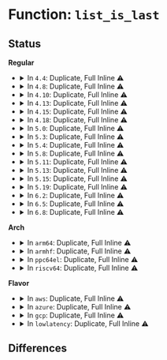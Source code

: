 # Function: <code>list_is_last</code>

## Status
<b>Regular</b>
<ul>
<li>
<details>
<summary>In <code>4.4</code>: Duplicate, Full Inline ⚠️</summary>

**Collision:** Static Duplication

**Inline:** Full

**Transformation:** False

**Instances:**

```
In kernel/livepatch/core.c (0)
Location: include/linux/list.h:177
Inline: True
```
```
In kernel/taskstats.c (0)
Location: include/linux/list.h:177
Inline: True
```
```
In mm/vmalloc.c (0)
Location: include/linux/list.h:177
Inline: True
```
```
In fs/mbcache.c (0)
Location: include/linux/list.h:177
Inline: True
```
```
In fs/proc/array.c (0)
Location: include/linux/list.h:177
Inline: True
```
```
In security/smack/smackfs.c (0)
Location: include/linux/list.h:177
Inline: True
```
```
In lib/dynamic_debug.c (0)
Location: include/linux/list.h:177
Inline: True
```
```
In drivers/gpio/gpiolib.c (0)
Location: include/linux/list.h:177
Inline: True
```
```
In drivers/pci/pcie/aspm.c (0)
Location: include/linux/list.h:177
Inline: True
```
```
In drivers/pci/msi.c (0)
Location: include/linux/list.h:177
Inline: True
```
```
In drivers/spi/spi.c (0)
Location: include/linux/list.h:177
Inline: True
```
```
In drivers/input/serio/serio.c (0)
Location: include/linux/list.h:177
Inline: True
```
</details>
</li>
<li>
<details>
<summary>In <code>4.8</code>: Duplicate, Full Inline ⚠️</summary>

**Collision:** Static Duplication

**Inline:** Full

**Transformation:** False

**Instances:**

```
In kernel/power/snapshot.c (0)
Location: include/linux/list.h:177
Inline: True
```
```
In kernel/livepatch/core.c (0)
Location: include/linux/list.h:177
Inline: True
```
```
In kernel/taskstats.c (0)
Location: include/linux/list.h:177
Inline: True
```
```
In mm/vmalloc.c (0)
Location: include/linux/list.h:177
Inline: True
```
```
In fs/proc/array.c (0)
Location: include/linux/list.h:177
Inline: True
```
```
In security/smack/smackfs.c (0)
Location: include/linux/list.h:177
Inline: True
```
```
In lib/dynamic_debug.c (0)
Location: include/linux/list.h:177
Inline: True
```
```
In drivers/gpio/gpiolib.c (0)
Location: include/linux/list.h:177
Inline: True
```
```
In drivers/pci/pcie/aspm.c (0)
Location: include/linux/list.h:177
Inline: True
```
```
In drivers/pci/msi.c (0)
Location: include/linux/list.h:177
Inline: True
```
```
In drivers/base/power/domain.c (0)
Location: include/linux/list.h:177
Inline: True
```
```
In drivers/spi/spi.c (0)
Location: include/linux/list.h:177
Inline: True
```
```
In drivers/input/serio/serio.c (0)
Location: include/linux/list.h:177
Inline: True
```
```
In net/ncsi/ncsi-manage.c (0)
Location: include/linux/list.h:177
Inline: True
```
</details>
</li>
<li>
<details>
<summary>In <code>4.10</code>: Duplicate, Full Inline ⚠️</summary>

**Collision:** Static Duplication

**Inline:** Full

**Transformation:** False

**Instances:**

```
In kernel/power/snapshot.c (0)
Location: include/linux/list.h:190
Inline: True
```
```
In kernel/livepatch/core.c (0)
Location: include/linux/list.h:190
Inline: True
```
```
In kernel/taskstats.c (0)
Location: include/linux/list.h:190
Inline: True
```
```
In mm/vmalloc.c (0)
Location: include/linux/list.h:190
Inline: True
```
```
In fs/proc/array.c (0)
Location: include/linux/list.h:190
Inline: True
```
```
In security/smack/smackfs.c (0)
Location: include/linux/list.h:190
Inline: True
```
```
In lib/dynamic_debug.c (0)
Location: include/linux/list.h:190
Inline: True
```
```
In drivers/gpio/gpiolib.c (0)
Location: include/linux/list.h:190
Inline: True
```
```
In drivers/pci/pcie/aspm.c (0)
Location: include/linux/list.h:190
Inline: True
```
```
In drivers/pci/msi.c (0)
Location: include/linux/list.h:190
Inline: True
```
```
In drivers/base/power/domain.c (0)
Location: include/linux/list.h:190
Inline: True
```
```
In drivers/spi/spi.c (0)
Location: include/linux/list.h:190
Inline: True
```
```
In drivers/input/serio/serio.c (0)
Location: include/linux/list.h:190
Inline: True
```
```
In net/ncsi/ncsi-manage.c (0)
Location: include/linux/list.h:190
Inline: True
```
</details>
</li>
<li>
<details>
<summary>In <code>4.13</code>: Duplicate, Full Inline ⚠️</summary>

**Collision:** Static Duplication

**Inline:** Full

**Transformation:** False

**Instances:**

```
In kernel/power/snapshot.c (0)
Location: include/linux/list.h:190
Inline: True
```
```
In kernel/livepatch/core.c (0)
Location: include/linux/list.h:190
Inline: True
```
```
In kernel/taskstats.c (0)
Location: include/linux/list.h:190
Inline: True
```
```
In mm/vmalloc.c (0)
Location: include/linux/list.h:190
Inline: True
```
```
In fs/proc/array.c (0)
Location: include/linux/list.h:190
Inline: True
```
```
In security/smack/smackfs.c (0)
Location: include/linux/list.h:190
Inline: True
```
```
In lib/dynamic_debug.c (0)
Location: include/linux/list.h:190
Inline: True
```
```
In drivers/gpio/gpiolib.c (0)
Location: include/linux/list.h:190
Inline: True
```
```
In drivers/pci/pcie/aspm.c (0)
Location: include/linux/list.h:190
Inline: True
```
```
In drivers/pci/msi.c (0)
Location: include/linux/list.h:190
Inline: True
```
```
In drivers/base/power/domain.c (0)
Location: include/linux/list.h:190
Inline: True
```
```
In drivers/spi/spi.c (0)
Location: include/linux/list.h:190
Inline: True
```
```
In drivers/input/serio/serio.c (0)
Location: include/linux/list.h:190
Inline: True
```
```
In net/ncsi/ncsi-manage.c (0)
Location: include/linux/list.h:190
Inline: True
```
</details>
</li>
<li>
<details>
<summary>In <code>4.15</code>: Duplicate, Full Inline ⚠️</summary>

**Collision:** Static Duplication

**Inline:** Full

**Transformation:** False

**Instances:**

```
In kernel/power/snapshot.c (0)
Location: include/linux/list.h:191
Inline: True
```
```
In kernel/livepatch/core.c (0)
Location: include/linux/list.h:191
Inline: True
```
```
In kernel/taskstats.c (0)
Location: include/linux/list.h:191
Inline: True
```
```
In mm/vmalloc.c (0)
Location: include/linux/list.h:191
Inline: True
```
```
In fs/proc/array.c (0)
Location: include/linux/list.h:191
Inline: True
```
```
In security/smack/smackfs.c (0)
Location: include/linux/list.h:191
Inline: True
```
```
In lib/dynamic_debug.c (0)
Location: include/linux/list.h:191
Inline: True
```
```
In drivers/gpio/gpiolib.c (0)
Location: include/linux/list.h:191
Inline: True
```
```
In drivers/pci/pcie/aspm.c (0)
Location: include/linux/list.h:191
Inline: True
```
```
In drivers/pci/msi.c (0)
Location: include/linux/list.h:191
Inline: True
```
```
In drivers/base/power/domain.c (0)
Location: include/linux/list.h:191
Inline: True
```
```
In drivers/spi/spi.c (0)
Location: include/linux/list.h:191
Inline: True
```
```
In drivers/input/serio/serio.c (0)
Location: include/linux/list.h:191
Inline: True
```
```
In net/ncsi/ncsi-manage.c (0)
Location: include/linux/list.h:191
Inline: True
```
</details>
</li>
<li>
<details>
<summary>In <code>4.18</code>: Duplicate, Full Inline ⚠️</summary>

**Collision:** Static Duplication

**Inline:** Full

**Transformation:** False

**Instances:**

```
In kernel/power/snapshot.c (0)
Location: include/linux/list.h:191
Inline: True
```
```
In kernel/livepatch/core.c (0)
Location: include/linux/list.h:191
Inline: True
```
```
In kernel/taskstats.c (0)
Location: include/linux/list.h:191
Inline: True
```
```
In mm/vmalloc.c (0)
Location: include/linux/list.h:191
Inline: True
```
```
In fs/proc/array.c (0)
Location: include/linux/list.h:191
Inline: True
```
```
In security/smack/smackfs.c (0)
Location: include/linux/list.h:191
Inline: True
```
```
In lib/dynamic_debug.c (0)
Location: include/linux/list.h:191
Inline: True
```
```
In drivers/gpio/gpiolib.c (0)
Location: include/linux/list.h:191
Inline: True
```
```
In drivers/pci/pcie/aspm.c (0)
Location: include/linux/list.h:191
Inline: True
```
```
In drivers/pci/msi.c (0)
Location: include/linux/list.h:191
Inline: True
```
```
In drivers/base/power/domain.c (0)
Location: include/linux/list.h:191
Inline: True
```
```
In drivers/spi/spi.c (0)
Location: include/linux/list.h:191
Inline: True
```
```
In drivers/input/serio/serio.c (0)
Location: include/linux/list.h:191
Inline: True
```
```
In net/ncsi/ncsi-manage.c (0)
Location: include/linux/list.h:191
Inline: True
```
</details>
</li>
<li>
<details>
<summary>In <code>5.0</code>: Duplicate, Full Inline ⚠️</summary>

**Collision:** Static Duplication

**Inline:** Full

**Transformation:** False

**Instances:**

```
In kernel/power/snapshot.c (0)
Location: include/linux/list.h:214
Inline: True
```
```
In kernel/livepatch/core.c (0)
Location: include/linux/list.h:214
Inline: True
```
```
In kernel/taskstats.c (0)
Location: include/linux/list.h:214
Inline: True
```
```
In mm/vmalloc.c (0)
Location: include/linux/list.h:214
Inline: True
```
```
In fs/proc/array.c (0)
Location: include/linux/list.h:214
Inline: True
```
```
In security/smack/smackfs.c (0)
Location: include/linux/list.h:214
Inline: True
```
```
In lib/dynamic_debug.c (0)
Location: include/linux/list.h:214
Inline: True
```
```
In drivers/gpio/gpiolib.c (0)
Location: include/linux/list.h:214
Inline: True
```
```
In drivers/pci/msi.c (0)
Location: include/linux/list.h:214
Inline: True
```
```
In drivers/base/swnode.c (0)
Location: include/linux/list.h:214
Inline: True
```
```
In drivers/base/power/domain.c (0)
Location: include/linux/list.h:214
Inline: True
```
```
In drivers/spi/spi.c (0)
Location: include/linux/list.h:214
Inline: True
```
```
In drivers/input/serio/serio.c (0)
Location: include/linux/list.h:214
Inline: True
```
</details>
</li>
<li>
<details>
<summary>In <code>5.3</code>: Duplicate, Full Inline ⚠️</summary>

**Collision:** Static Duplication

**Inline:** Full

**Transformation:** False

**Instances:**

```
In kernel/power/snapshot.c (0)
Location: include/linux/list.h:256
Inline: True
```
```
In kernel/taskstats.c (0)
Location: include/linux/list.h:256
Inline: True
```
```
In mm/compaction.c (0)
Location: include/linux/list.h:256
Inline: True
```
```
In fs/proc/array.c (0)
Location: include/linux/list.h:256
Inline: True
```
```
In security/smack/smackfs.c (0)
Location: include/linux/list.h:256
Inline: True
```
```
In lib/dynamic_debug.c (0)
Location: include/linux/list.h:256
Inline: True
```
```
In drivers/gpio/gpiolib.c (0)
Location: include/linux/list.h:256
Inline: True
```
```
In drivers/pci/msi.c (0)
Location: include/linux/list.h:256
Inline: True
```
```
In drivers/base/swnode.c (0)
Location: include/linux/list.h:256
Inline: True
```
```
In drivers/base/power/domain.c (0)
Location: include/linux/list.h:256
Inline: True
```
```
In drivers/spi/spi.c (0)
Location: include/linux/list.h:256
Inline: True
```
```
In drivers/input/serio/serio.c (0)
Location: include/linux/list.h:256
Inline: True
```
```
In net/sched/cls_api.c (0)
Location: include/linux/list.h:256
Inline: True
```
</details>
</li>
<li>
<details>
<summary>In <code>5.4</code>: Duplicate, Full Inline ⚠️</summary>

**Collision:** Static Duplication

**Inline:** Full

**Transformation:** False

**Instances:**

```
In kernel/power/snapshot.c (0)
Location: include/linux/list.h:256
Inline: True
```
```
In kernel/taskstats.c (0)
Location: include/linux/list.h:256
Inline: True
```
```
In mm/compaction.c (0)
Location: include/linux/list.h:256
Inline: True
```
```
In mm/vmalloc.c (0)
Location: include/linux/list.h:256
Inline: True
```
```
In fs/proc/array.c (0)
Location: include/linux/list.h:256
Inline: True
```
```
In security/smack/smackfs.c (0)
Location: include/linux/list.h:256
Inline: True
```
```
In lib/dynamic_debug.c (0)
Location: include/linux/list.h:256
Inline: True
```
```
In drivers/gpio/gpiolib.c (0)
Location: include/linux/list.h:256
Inline: True
```
```
In drivers/pci/msi.c (0)
Location: include/linux/list.h:256
Inline: True
```
```
In drivers/base/swnode.c (0)
Location: include/linux/list.h:256
Inline: True
```
```
In drivers/base/power/domain.c (0)
Location: include/linux/list.h:256
Inline: True
```
```
In drivers/spi/spi.c (0)
Location: include/linux/list.h:256
Inline: True
```
```
In drivers/input/serio/serio.c (0)
Location: include/linux/list.h:256
Inline: True
```
```
In net/sched/cls_api.c (0)
Location: include/linux/list.h:256
Inline: True
```
</details>
</li>
<li>
<details>
<summary>In <code>5.8</code>: Duplicate, Full Inline ⚠️</summary>

**Collision:** Static Duplication

**Inline:** Full

**Transformation:** False

**Instances:**

```
In kernel/power/snapshot.c (ffffffff81115e40)
Location: include/linux/list.h:270
Inline: True
Inline callers:
  - kernel/power/snapshot.c:memory_bm_next_pfn
  - kernel/power/snapshot.c:memory_bm_next_pfn
```
```
In kernel/taskstats.c (ffffffff811a9ecb)
Location: include/linux/list.h:270
Inline: True
Inline callers:
  - kernel/taskstats.c:send_cpu_listeners
```
```
In mm/compaction.c (ffffffff81280683)
Location: include/linux/list.h:270
Inline: True
Inline callers:
  - mm/compaction.c:fast_find_migrateblock
  - mm/compaction.c:fast_isolate_freepages
```
```
In mm/vmalloc.c (ffffffff812a6efd)
Location: include/linux/list.h:270
Inline: True
Inline callers:
  - mm/vmalloc.c:s_show
```
```
In fs/proc/array.c (ffffffff813c1d1b)
Location: include/linux/list.h:270
Inline: True
Inline callers:
  - fs/proc/array.c:get_children_pid
```
```
In security/smack/smackfs.c (ffffffff814d7c20)
Location: include/linux/list.h:270
Inline: True
Inline callers:
  - security/smack/smackfs.c:smk_net6addr_insert
  - security/smack/smackfs.c:smk_net4addr_insert
```
```
In crypto/algapi.c (ffffffff8151ff15)
Location: include/linux/list.h:270
Inline: True
Inline callers:
  - crypto/algapi.c:crypto_remove_spawns
```
```
In lib/dynamic_debug.c (ffffffff815dc83e)
Location: include/linux/list.h:270
Inline: True
Inline callers:
  - lib/dynamic_debug.c:ddebug_proc_next
  - lib/dynamic_debug.c:ddebug_proc_start
```
```
In drivers/gpio/gpiolib.c (ffffffff8160c5bd)
Location: include/linux/list.h:270
Inline: True
Inline callers:
  - drivers/gpio/gpiolib.c:gpiolib_seq_next
```
```
In drivers/pci/msi.c (0)
Location: include/linux/list.h:270
Inline: True
```
```
In drivers/dma/dmaengine.c (ffffffff817069ac)
Location: include/linux/list.h:270
Inline: True
Inline callers:
  - drivers/dma/dmaengine.c:dmaengine_summary_show
```
```
In drivers/base/swnode.c (ffffffff817c26ac)
Location: include/linux/list.h:270
Inline: True
Inline callers:
  - drivers/base/swnode.c:software_node_get_next_child
```
```
In drivers/base/power/domain.c (ffffffff817d104a)
Location: include/linux/list.h:270
Inline: True
Inline callers:
  - drivers/base/power/domain.c:genpd_summary_one
```
```
In drivers/spi/spi.c (ffffffff81879dd7)
Location: include/linux/list.h:270
Inline: True
Inline callers:
  - drivers/spi/spi.c:__spi_validate
  - drivers/spi/spi.c:spi_transfer_one_message
```
```
In drivers/input/serio/serio.c (ffffffff81924e88)
Location: include/linux/list.h:270
Inline: True
Inline callers:
  - drivers/input/serio/serio.c:serio_reconnect_subtree
```
```
In net/sched/cls_api.c (ffffffff81a6b8e1)
Location: include/linux/list.h:270
Inline: True
Inline callers:
  - net/sched/cls_api.c:__tcf_get_next_chain
  - net/sched/cls_api.c:__tcf_get_next_chain
```
</details>
</li>
<li>
<details>
<summary>In <code>5.11</code>: Duplicate, Full Inline ⚠️</summary>

**Collision:** Static Duplication

**Inline:** Full

**Transformation:** False

**Instances:**

```
In kernel/power/snapshot.c (ffffffff811122c0)
Location: include/linux/list.h:270
Inline: True
Inline callers:
  - kernel/power/snapshot.c:memory_bm_next_pfn
  - kernel/power/snapshot.c:memory_bm_next_pfn
```
```
In kernel/taskstats.c (ffffffff811a74cb)
Location: include/linux/list.h:270
Inline: True
Inline callers:
  - kernel/taskstats.c:send_cpu_listeners
```
```
In mm/compaction.c (ffffffff8128c042)
Location: include/linux/list.h:270
Inline: True
Inline callers:
  - mm/compaction.c:fast_isolate_freepages
```
```
In mm/vmalloc.c (ffffffff812b474d)
Location: include/linux/list.h:270
Inline: True
Inline callers:
  - mm/vmalloc.c:s_show
```
```
In fs/proc/array.c (ffffffff813d3e3b)
Location: include/linux/list.h:270
Inline: True
Inline callers:
  - fs/proc/array.c:get_children_pid
```
```
In security/smack/smackfs.c (ffffffff814f5190)
Location: include/linux/list.h:270
Inline: True
Inline callers:
  - security/smack/smackfs.c:smk_net6addr_insert
  - security/smack/smackfs.c:smk_net4addr_insert
```
```
In crypto/algapi.c (ffffffff8153cd85)
Location: include/linux/list.h:270
Inline: True
Inline callers:
  - crypto/algapi.c:crypto_remove_spawns
```
```
In lib/dynamic_debug.c (ffffffff815fa47b)
Location: include/linux/list.h:270
Inline: True
Inline callers:
  - lib/dynamic_debug.c:ddebug_proc_next
  - lib/dynamic_debug.c:ddebug_proc_start
```
```
In drivers/gpio/gpiolib.c (ffffffff816333ad)
Location: include/linux/list.h:270
Inline: True
Inline callers:
  - drivers/gpio/gpiolib.c:gpiolib_seq_next
```
```
In drivers/pci/msi.c (0)
Location: include/linux/list.h:270
Inline: True
```
```
In drivers/dma/dmaengine.c (ffffffff81723cec)
Location: include/linux/list.h:270
Inline: True
Inline callers:
  - drivers/dma/dmaengine.c:dmaengine_summary_show
```
```
In drivers/base/swnode.c (ffffffff817d76dd)
Location: include/linux/list.h:270
Inline: True
Inline callers:
  - drivers/base/swnode.c:software_node_get_next_child
```
```
In drivers/base/power/domain.c (ffffffff817e555a)
Location: include/linux/list.h:270
Inline: True
Inline callers:
  - drivers/base/power/domain.c:genpd_summary_one
```
```
In drivers/spi/spi.c (ffffffff81888767)
Location: include/linux/list.h:270
Inline: True
Inline callers:
  - drivers/spi/spi.c:__spi_validate
  - drivers/spi/spi.c:spi_transfer_one_message
```
```
In drivers/input/serio/serio.c (ffffffff8192cc38)
Location: include/linux/list.h:270
Inline: True
Inline callers:
  - drivers/input/serio/serio.c:serio_reconnect_subtree
```
```
In net/sched/cls_api.c (ffffffff81a74051)
Location: include/linux/list.h:270
Inline: True
Inline callers:
  - net/sched/cls_api.c:__tcf_get_next_chain
  - net/sched/cls_api.c:__tcf_get_next_chain
```
```
In net/mptcp/protocol.c (ffffffff81bbeac9)
Location: include/linux/list.h:270
Inline: True
Inline callers:
  - net/mptcp/protocol.c:__mptcp_subflow_push_pending
  - net/mptcp/protocol.c:__mptcp_push_pending
```
</details>
</li>
<li>
<details>
<summary>In <code>5.13</code>: Duplicate, Full Inline ⚠️</summary>

**Collision:** Static Duplication

**Inline:** Full

**Transformation:** False

**Instances:**

```
In kernel/power/snapshot.c (ffffffff81112dae)
Location: include/linux/list.h:270
Inline: True
Inline callers:
  - kernel/power/snapshot.c:memory_bm_next_pfn
  - kernel/power/snapshot.c:memory_bm_next_pfn
```
```
In kernel/taskstats.c (ffffffff811a8d23)
Location: include/linux/list.h:270
Inline: True
Inline callers:
  - kernel/taskstats.c:taskstats_exit
```
```
In mm/compaction.c (ffffffff81290f00)
Location: include/linux/list.h:270
Inline: True
```
```
In mm/vmalloc.c (ffffffff812ba8ed)
Location: include/linux/list.h:270
Inline: True
Inline callers:
  - mm/vmalloc.c:s_show
```
```
In fs/proc/array.c (ffffffff813dac6b)
Location: include/linux/list.h:270
Inline: True
Inline callers:
  - fs/proc/array.c:get_children_pid
```
```
In security/smack/smackfs.c (ffffffff814fe69d)
Location: include/linux/list.h:270
Inline: True
Inline callers:
  - security/smack/smackfs.c:smk_write_net6addr
  - security/smack/smackfs.c:smk_write_net4addr
```
```
In crypto/algapi.c (ffffffff81545465)
Location: include/linux/list.h:270
Inline: True
Inline callers:
  - crypto/algapi.c:crypto_remove_spawns
```
```
In lib/dynamic_debug.c (ffffffff815dd05b)
Location: include/linux/list.h:270
Inline: True
Inline callers:
  - lib/dynamic_debug.c:ddebug_proc_next
  - lib/dynamic_debug.c:ddebug_proc_start
```
```
In drivers/gpio/gpiolib.c (ffffffff8161709d)
Location: include/linux/list.h:270
Inline: True
Inline callers:
  - drivers/gpio/gpiolib.c:gpiolib_seq_next
```
```
In drivers/pci/probe.c (ffffffff81be95b9)
Location: include/linux/list.h:270
Inline: True
Inline callers:
  - drivers/pci/probe.c:pci_register_host_bridge
```
```
In drivers/pci/msi.c (0)
Location: include/linux/list.h:270
Inline: True
```
```
In drivers/dma/dmaengine.c (ffffffff81704eb9)
Location: include/linux/list.h:270
Inline: True
Inline callers:
  - drivers/dma/dmaengine.c:dmaengine_summary_show
```
```
In drivers/base/swnode.c (ffffffff817bb23a)
Location: include/linux/list.h:270
Inline: True
Inline callers:
  - drivers/base/swnode.c:software_node_get_next_child
```
```
In drivers/base/power/domain.c (ffffffff817c9c56)
Location: include/linux/list.h:270
Inline: True
Inline callers:
  - drivers/base/power/domain.c:genpd_summary_one
```
```
In drivers/spi/spi.c (ffffffff8186b358)
Location: include/linux/list.h:270
Inline: True
Inline callers:
  - drivers/spi/spi.c:__spi_validate
  - drivers/spi/spi.c:spi_transfer_one_message
```
```
In drivers/input/serio/serio.c (ffffffff819100e8)
Location: include/linux/list.h:270
Inline: True
Inline callers:
  - drivers/input/serio/serio.c:serio_reconnect_subtree
```
```
In net/core/skmsg.c (ffffffff81a4dbd2)
Location: include/linux/list.h:270
Inline: True
Inline callers:
  - net/core/skmsg.c:sk_msg_recvmsg
```
```
In net/sched/cls_api.c (ffffffff81a5cba1)
Location: include/linux/list.h:270
Inline: True
Inline callers:
  - net/sched/cls_api.c:__tcf_get_next_chain
  - net/sched/cls_api.c:__tcf_get_next_chain
```
```
In net/mptcp/protocol.c (ffffffff81baebcf)
Location: include/linux/list.h:270
Inline: True
Inline callers:
  - net/mptcp/protocol.c:__mptcp_subflow_push_pending
  - net/mptcp/protocol.c:__mptcp_push_pending
```
</details>
</li>
<li>
<details>
<summary>In <code>5.15</code>: Duplicate, Full Inline ⚠️</summary>

**Collision:** Static Duplication

**Inline:** Full

**Transformation:** False

**Instances:**

```
In kernel/power/snapshot.c (ffffffff81132e3e)
Location: include/linux/list.h:270
Inline: True
Inline callers:
  - kernel/power/snapshot.c:memory_bm_next_pfn
  - kernel/power/snapshot.c:memory_bm_next_pfn
```
```
In kernel/taskstats.c (ffffffff811d286f)
Location: include/linux/list.h:270
Inline: True
Inline callers:
  - kernel/taskstats.c:taskstats_exit
```
```
In mm/compaction.c (ffffffff812d2863)
Location: include/linux/list.h:270
Inline: True
```
```
In mm/vmalloc.c (ffffffff812fceed)
Location: include/linux/list.h:270
Inline: True
Inline callers:
  - mm/vmalloc.c:s_show
```
```
In fs/proc/array.c (ffffffff8142c40b)
Location: include/linux/list.h:270
Inline: True
Inline callers:
  - fs/proc/array.c:get_children_pid
```
```
In security/smack/smackfs.c (ffffffff815594b7)
Location: include/linux/list.h:270
Inline: True
Inline callers:
  - security/smack/smackfs.c:smk_write_net6addr
  - security/smack/smackfs.c:smk_write_net4addr
```
```
In crypto/algapi.c (ffffffff815a5bee)
Location: include/linux/list.h:270
Inline: True
Inline callers:
  - crypto/algapi.c:crypto_remove_spawns
```
```
In lib/dynamic_debug.c (ffffffff816489bb)
Location: include/linux/list.h:270
Inline: True
Inline callers:
  - lib/dynamic_debug.c:ddebug_proc_next
  - lib/dynamic_debug.c:ddebug_proc_start
```
```
In drivers/gpio/gpiolib.c (ffffffff8168631d)
Location: include/linux/list.h:270
Inline: True
Inline callers:
  - drivers/gpio/gpiolib.c:gpiolib_seq_next
```
```
In drivers/pci/probe.c (ffffffff81ce3f5f)
Location: include/linux/list.h:270
Inline: True
Inline callers:
  - drivers/pci/probe.c:pci_register_host_bridge
```
```
In drivers/pci/msi.c (0)
Location: include/linux/list.h:270
Inline: True
```
```
In drivers/dma/dmaengine.c (ffffffff817805a9)
Location: include/linux/list.h:270
Inline: True
Inline callers:
  - drivers/dma/dmaengine.c:dmaengine_summary_show
```
```
In drivers/base/swnode.c (ffffffff818454aa)
Location: include/linux/list.h:270
Inline: True
Inline callers:
  - drivers/base/swnode.c:software_node_get_next_child
```
```
In drivers/base/power/domain.c (ffffffff81854176)
Location: include/linux/list.h:270
Inline: True
Inline callers:
  - drivers/base/power/domain.c:genpd_summary_one
```
```
In drivers/spi/spi.c (ffffffff818fa4f8)
Location: include/linux/list.h:270
Inline: True
Inline callers:
  - drivers/spi/spi.c:__spi_validate
  - drivers/spi/spi.c:spi_transfer_one_message
```
```
In drivers/input/serio/serio.c (ffffffff819b0fd8)
Location: include/linux/list.h:270
Inline: True
Inline callers:
  - drivers/input/serio/serio.c:serio_reconnect_subtree
```
```
In net/core/skmsg.c (ffffffff81b0647f)
Location: include/linux/list.h:270
Inline: True
Inline callers:
  - net/core/skmsg.c:sk_msg_recvmsg
```
```
In net/sched/cls_api.c (ffffffff81b15d51)
Location: include/linux/list.h:270
Inline: True
Inline callers:
  - net/sched/cls_api.c:__tcf_get_next_chain
  - net/sched/cls_api.c:__tcf_get_next_chain
```
```
In net/mptcp/protocol.c (ffffffff81c7c60a)
Location: include/linux/list.h:270
Inline: True
Inline callers:
  - net/mptcp/protocol.c:__mptcp_subflow_push_pending
  - net/mptcp/protocol.c:__mptcp_push_pending
  - net/mptcp/protocol.c:__mptcp_clean_una
```
</details>
</li>
<li>
<details>
<summary>In <code>5.19</code>: Duplicate, Full Inline ⚠️</summary>

**Collision:** Static Duplication

**Inline:** Full

**Transformation:** False

**Instances:**

```
In kernel/power/snapshot.c (ffffffff81154e21)
Location: include/linux/list.h:271
Inline: True
Inline callers:
  - kernel/power/snapshot.c:memory_bm_next_pfn
  - kernel/power/snapshot.c:memory_bm_next_pfn
```
```
In kernel/taskstats.c (ffffffff81207109)
Location: include/linux/list.h:271
Inline: True
Inline callers:
  - kernel/taskstats.c:taskstats_exit
```
```
In mm/compaction.c (ffffffff8132f8be)
Location: include/linux/list.h:271
Inline: True
```
```
In mm/vmalloc.c (ffffffff81360990)
Location: include/linux/list.h:271
Inline: True
Inline callers:
  - mm/vmalloc.c:s_show
```
```
In fs/proc/array.c (ffffffff814a56f3)
Location: include/linux/list.h:271
Inline: True
Inline callers:
  - fs/proc/array.c:get_children_pid
```
```
In security/smack/smackfs.c (ffffffff815f3a10)
Location: include/linux/list.h:271
Inline: True
Inline callers:
  - security/smack/smackfs.c:smk_write_net6addr
  - security/smack/smackfs.c:smk_write_net4addr
```
```
In crypto/algapi.c (ffffffff8164cf3c)
Location: include/linux/list.h:271
Inline: True
Inline callers:
  - crypto/algapi.c:crypto_remove_spawns
```
```
In lib/dynamic_debug.c (ffffffff8175ee35)
Location: include/linux/list.h:271
Inline: True
Inline callers:
  - lib/dynamic_debug.c:ddebug_proc_next
  - lib/dynamic_debug.c:ddebug_proc_start
```
```
In drivers/gpio/gpiolib.c (ffffffff817a2cfd)
Location: include/linux/list.h:271
Inline: True
Inline callers:
  - drivers/gpio/gpiolib.c:gpiolib_seq_next
```
```
In drivers/pci/probe.c (ffffffff81eaa9a4)
Location: include/linux/list.h:271
Inline: True
Inline callers:
  - drivers/pci/probe.c:pci_register_host_bridge
```
```
In drivers/dma/dmaengine.c (ffffffff818b7059)
Location: include/linux/list.h:271
Inline: True
Inline callers:
  - drivers/dma/dmaengine.c:dmaengine_summary_show
```
```
In drivers/base/swnode.c (ffffffff8198971d)
Location: include/linux/list.h:271
Inline: True
Inline callers:
  - drivers/base/swnode.c:software_node_get_next_child
```
```
In drivers/base/power/domain.c (ffffffff8199a73a)
Location: include/linux/list.h:271
Inline: True
Inline callers:
  - drivers/base/power/domain.c:genpd_summary_one
```
```
In drivers/spi/spi.c (ffffffff81a4be24)
Location: include/linux/list.h:271
Inline: True
Inline callers:
  - drivers/spi/spi.c:__spi_validate
  - drivers/spi/spi.c:spi_transfer_one_message
```
```
In drivers/input/serio/serio.c (ffffffff81b0fa9c)
Location: include/linux/list.h:271
Inline: True
Inline callers:
  - drivers/input/serio/serio.c:serio_reconnect_subtree
```
```
In net/core/skmsg.c (ffffffff81c8c2a6)
Location: include/linux/list.h:271
Inline: True
Inline callers:
  - net/core/skmsg.c:sk_msg_recvmsg
```
```
In net/sched/cls_api.c (ffffffff81c9d333)
Location: include/linux/list.h:271
Inline: True
Inline callers:
  - net/sched/cls_api.c:__tcf_get_next_chain
  - net/sched/cls_api.c:__tcf_get_next_chain
```
```
In net/mptcp/protocol.c (ffffffff81e21a0b)
Location: include/linux/list.h:271
Inline: True
Inline callers:
  - net/mptcp/protocol.c:__mptcp_subflow_push_pending
  - net/mptcp/protocol.c:__mptcp_push_pending
  - net/mptcp/protocol.c:__mptcp_clean_una
```
</details>
</li>
<li>
<details>
<summary>In <code>6.2</code>: Duplicate, Full Inline ⚠️</summary>

**Collision:** Static Duplication

**Inline:** Full

**Transformation:** False

**Instances:**

```
In kernel/power/snapshot.c (ffffffff81184cc5)
Location: include/linux/list.h:271
Inline: True
Inline callers:
  - kernel/power/snapshot.c:memory_bm_next_pfn
  - kernel/power/snapshot.c:memory_bm_next_pfn
```
```
In kernel/taskstats.c (ffffffff8124f479)
Location: include/linux/list.h:271
Inline: True
Inline callers:
  - kernel/taskstats.c:taskstats_exit
```
```
In mm/compaction.c (ffffffff813a64c2)
Location: include/linux/list.h:271
Inline: True
```
```
In mm/vmalloc.c (ffffffff813dbeb0)
Location: include/linux/list.h:271
Inline: True
Inline callers:
  - mm/vmalloc.c:s_show
```
```
In mm/memory-tiers.c (ffffffff81436bdc)
Location: include/linux/list.h:271
Inline: True
Inline callers:
  - mm/memory-tiers.c:establish_demotion_targets
```
```
In fs/proc/array.c (ffffffff8153acd3)
Location: include/linux/list.h:271
Inline: True
Inline callers:
  - fs/proc/array.c:get_children_pid
```
```
In security/smack/smackfs.c (ffffffff816a4390)
Location: include/linux/list.h:271
Inline: True
Inline callers:
  - security/smack/smackfs.c:smk_write_net6addr
  - security/smack/smackfs.c:smk_write_net4addr
```
```
In crypto/algapi.c (ffffffff81705cbc)
Location: include/linux/list.h:271
Inline: True
Inline callers:
  - crypto/algapi.c:crypto_remove_spawns
```
```
In lib/dynamic_debug.c (ffffffff8188c737)
Location: include/linux/list.h:271
Inline: True
Inline callers:
  - lib/dynamic_debug.c:ddebug_proc_next
  - lib/dynamic_debug.c:ddebug_proc_start
```
```
In drivers/gpio/gpiolib.c (ffffffff818ba04d)
Location: include/linux/list.h:271
Inline: True
Inline callers:
  - drivers/gpio/gpiolib.c:gpiolib_seq_next
```
```
In drivers/pci/probe.c (0)
Location: include/linux/list.h:271
Inline: True
```
```
In drivers/dma/dmaengine.c (ffffffff81a03ed9)
Location: include/linux/list.h:271
Inline: True
Inline callers:
  - drivers/dma/dmaengine.c:dmaengine_summary_show
```
```
In drivers/base/swnode.c (ffffffff81af89ed)
Location: include/linux/list.h:271
Inline: True
Inline callers:
  - drivers/base/swnode.c:software_node_get_next_child
```
```
In drivers/base/power/domain.c (ffffffff81b0b9fa)
Location: include/linux/list.h:271
Inline: True
Inline callers:
  - drivers/base/power/domain.c:genpd_summary_one
```
```
In drivers/spi/spi.c (ffffffff81bd6522)
Location: include/linux/list.h:271
Inline: True
Inline callers:
  - drivers/spi/spi.c:__spi_validate
  - drivers/spi/spi.c:spi_transfer_one_message
  - drivers/spi/spi.c:spi_transfer_one_message
```
```
In drivers/input/serio/serio.c (ffffffff81c9ffb2)
Location: include/linux/list.h:271
Inline: True
Inline callers:
  - drivers/input/serio/serio.c:serio_reconnect_subtree
```
```
In net/core/skmsg.c (ffffffff81e47464)
Location: include/linux/list.h:271
Inline: True
Inline callers:
  - net/core/skmsg.c:sk_msg_recvmsg
```
```
In net/sched/cls_api.c (ffffffff81e59823)
Location: include/linux/list.h:271
Inline: True
Inline callers:
  - net/sched/cls_api.c:__tcf_get_next_chain
  - net/sched/cls_api.c:__tcf_get_next_chain
```
```
In net/mptcp/protocol.c (ffffffff81ff8ee5)
Location: include/linux/list.h:271
Inline: True
Inline callers:
  - net/mptcp/protocol.c:__mptcp_subflow_push_pending
  - net/mptcp/protocol.c:__mptcp_push_pending
  - net/mptcp/protocol.c:__mptcp_clean_una
```
</details>
</li>
<li>
<details>
<summary>In <code>6.5</code>: Duplicate, Full Inline ⚠️</summary>

**Collision:** Static Duplication

**Inline:** Full

**Transformation:** False

**Instances:**

```
In kernel/power/snapshot.c (ffffffff81195a25)
Location: include/linux/list.h:271
Inline: True
Inline callers:
  - kernel/power/snapshot.c:memory_bm_next_pfn
  - kernel/power/snapshot.c:memory_bm_next_pfn
```
```
In kernel/taskstats.c (ffffffff81266829)
Location: include/linux/list.h:271
Inline: True
Inline callers:
  - kernel/taskstats.c:taskstats_exit
```
```
In mm/compaction.c (ffffffff813d9c92)
Location: include/linux/list.h:271
Inline: True
Inline callers:
  - mm/compaction.c:fast_isolate_freepages
```
```
In mm/vmalloc.c (ffffffff8141075c)
Location: include/linux/list.h:271
Inline: True
Inline callers:
  - mm/vmalloc.c:s_show
```
```
In mm/memory-tiers.c (ffffffff8146c89c)
Location: include/linux/list.h:271
Inline: True
Inline callers:
  - mm/memory-tiers.c:establish_demotion_targets
```
```
In fs/proc/array.c (ffffffff81572fd1)
Location: include/linux/list.h:271
Inline: True
Inline callers:
  - fs/proc/array.c:get_children_pid
```
```
In security/smack/smackfs.c (ffffffff816dd346)
Location: include/linux/list.h:271
Inline: True
Inline callers:
  - security/smack/smackfs.c:smk_write_net6addr
  - security/smack/smackfs.c:smk_write_net4addr
```
```
In crypto/algapi.c (ffffffff817401bc)
Location: include/linux/list.h:271
Inline: True
Inline callers:
  - crypto/algapi.c:crypto_remove_spawns
```
```
In lib/dynamic_debug.c (ffffffff818ceb97)
Location: include/linux/list.h:271
Inline: True
Inline callers:
  - lib/dynamic_debug.c:ddebug_proc_next
  - lib/dynamic_debug.c:ddebug_proc_start
```
```
In drivers/gpio/gpiolib.c (ffffffff818fd14d)
Location: include/linux/list.h:271
Inline: True
Inline callers:
  - drivers/gpio/gpiolib.c:gpiolib_seq_next
```
```
In drivers/pci/probe.c (0)
Location: include/linux/list.h:271
Inline: True
```
```
In drivers/dma/dmaengine.c (ffffffff81a4cd39)
Location: include/linux/list.h:271
Inline: True
Inline callers:
  - drivers/dma/dmaengine.c:dmaengine_summary_show
```
```
In drivers/base/swnode.c (ffffffff81b46f1d)
Location: include/linux/list.h:271
Inline: True
Inline callers:
  - drivers/base/swnode.c:software_node_get_next_child
```
```
In drivers/base/power/domain.c (ffffffff81b59a3a)
Location: include/linux/list.h:271
Inline: True
Inline callers:
  - drivers/base/power/domain.c:genpd_summary_one
```
```
In drivers/spi/spi.c (ffffffff81c2b24e)
Location: include/linux/list.h:271
Inline: True
Inline callers:
  - drivers/spi/spi.c:__spi_validate
  - drivers/spi/spi.c:spi_transfer_one_message
  - drivers/spi/spi.c:spi_transfer_one_message
```
```
In drivers/input/serio/serio.c (ffffffff81d072f2)
Location: include/linux/list.h:271
Inline: True
Inline callers:
  - drivers/input/serio/serio.c:serio_reconnect_subtree
```
```
In net/core/skmsg.c (ffffffff81ea2eb4)
Location: include/linux/list.h:271
Inline: True
Inline callers:
  - net/core/skmsg.c:sk_msg_recvmsg
```
```
In net/sched/cls_api.c (ffffffff81eb524c)
Location: include/linux/list.h:271
Inline: True
Inline callers:
  - net/sched/cls_api.c:__tcf_get_next_chain
  - net/sched/cls_api.c:__tcf_get_next_chain
```
```
In net/mptcp/protocol.c (ffffffff820753d0)
Location: include/linux/list.h:271
Inline: True
Inline callers:
  - net/mptcp/protocol.c:__mptcp_subflow_push_pending
  - net/mptcp/protocol.c:__mptcp_push_pending
  - net/mptcp/protocol.c:__mptcp_clean_una
```
</details>
</li>
<li>
<details>
<summary>In <code>6.8</code>: Duplicate, Full Inline ⚠️</summary>

**Collision:** Static Duplication

**Inline:** Full

**Transformation:** False

**Instances:**

```
In kernel/fork.c (ffffffff810fe7af)
Location: include/linux/list.h:352
Inline: True
Inline callers:
  - kernel/fork.c:ksys_unshare
```
```
In kernel/exit.c (ffffffff811047ec)
Location: include/linux/list.h:352
Inline: True
Inline callers:
  - kernel/exit.c:thread_group_exited
  - kernel/exit.c:wait_consider_task
  - kernel/exit.c:exit_notify
  - kernel/exit.c:exit_notify
  - kernel/exit.c:forget_original_parent
  - kernel/exit.c:will_become_orphaned_pgrp
  - kernel/exit.c:release_task
```
```
In kernel/ptrace.c (ffffffff811119cf)
Location: include/linux/list.h:352
Inline: True
Inline callers:
  - kernel/ptrace.c:__ptrace_detach
```
```
In kernel/signal.c (ffffffff81114963)
Location: include/linux/list.h:352
Inline: True
Inline callers:
  - kernel/signal.c:__set_task_blocked
  - kernel/signal.c:exit_signals
  - kernel/signal.c:do_notify_parent
  - kernel/signal.c:complete_signal
```
```
In kernel/power/snapshot.c (ffffffff811a4409)
Location: include/linux/list.h:352
Inline: True
Inline callers:
  - kernel/power/snapshot.c:memory_bm_next_pfn
  - kernel/power/snapshot.c:memory_bm_next_pfn
```
```
In kernel/user_namespace.c (ffffffff81251288)
Location: include/linux/list.h:352
Inline: True
Inline callers:
  - kernel/user_namespace.c:userns_install
```
```
In kernel/taskstats.c (ffffffff8128072d)
Location: include/linux/list.h:352
Inline: True
Inline callers:
  - kernel/taskstats.c:taskstats_exit
  - kernel/taskstats.c:taskstats_exit
```
```
In mm/oom_kill.c (ffffffff813bfddb)
Location: include/linux/list.h:352
Inline: True
Inline callers:
  - mm/oom_kill.c:task_will_free_mem
  - mm/oom_kill.c:task_will_free_mem
```
```
In mm/compaction.c (ffffffff8140042c)
Location: include/linux/list.h:352
Inline: True
Inline callers:
  - mm/compaction.c:move_freelist_tail
```
```
In mm/vmalloc.c (ffffffff8143d0bc)
Location: include/linux/list.h:352
Inline: True
Inline callers:
  - mm/vmalloc.c:s_show
```
```
In mm/memory-tiers.c (ffffffff8149b9ec)
Location: include/linux/list.h:352
Inline: True
Inline callers:
  - mm/memory-tiers.c:establish_demotion_targets
```
```
In fs/exec.c (ffffffff814ec22d)
Location: include/linux/list.h:352
Inline: True
Inline callers:
  - fs/exec.c:de_thread
```
```
In fs/proc/array.c (ffffffff815abf01)
Location: include/linux/list.h:352
Inline: True
Inline callers:
  - fs/proc/array.c:get_children_pid
```
```
In security/keys/keyctl.c (ffffffff816c950d)
Location: include/linux/list.h:352
Inline: True
Inline callers:
  - security/keys/keyctl.c:keyctl_session_to_parent
```
```
In security/smack/smackfs.c (ffffffff8171a58e)
Location: include/linux/list.h:352
Inline: True
Inline callers:
  - security/smack/smackfs.c:smk_write_net6addr
  - security/smack/smackfs.c:smk_write_net4addr
```
```
In crypto/algapi.c (ffffffff8178103c)
Location: include/linux/list.h:352
Inline: True
Inline callers:
  - crypto/algapi.c:crypto_remove_spawns
```
```
In lib/dynamic_debug.c (ffffffff81920977)
Location: include/linux/list.h:352
Inline: True
Inline callers:
  - lib/dynamic_debug.c:ddebug_proc_next
  - lib/dynamic_debug.c:ddebug_proc_start
```
```
In drivers/gpio/gpiolib.c (ffffffff8194475d)
Location: include/linux/list.h:352
Inline: True
Inline callers:
  - drivers/gpio/gpiolib.c:gpiolib_seq_next
```
```
In drivers/pci/probe.c (0)
Location: include/linux/list.h:352
Inline: True
```
```
In drivers/dma/dmaengine.c (ffffffff81a98989)
Location: include/linux/list.h:352
Inline: True
Inline callers:
  - drivers/dma/dmaengine.c:dmaengine_summary_show
```
```
In drivers/pmdomain/core.c (ffffffff81aa13fa)
Location: include/linux/list.h:352
Inline: True
Inline callers:
  - drivers/pmdomain/core.c:genpd_summary_one
```
```
In drivers/base/swnode.c (ffffffff81b9f27d)
Location: include/linux/list.h:352
Inline: True
Inline callers:
  - drivers/base/swnode.c:software_node_get_next_child
```
```
In drivers/gpu/drm/drm_bridge.c (ffffffff81c80472)
Location: include/linux/list.h:352
Inline: True
Inline callers:
  - drivers/gpu/drm/drm_bridge.c:drm_atomic_bridge_chain_check
  - drivers/gpu/drm/drm_bridge.c:drm_atomic_bridge_chain_post_disable
```
```
In drivers/gpu/drm/drm_bridge_connector.c (ffffffff81cc5fdc)
Location: include/linux/list.h:352
Inline: True
Inline callers:
  - drivers/gpu/drm/drm_bridge_connector.c:drm_bridge_connector_init
```
```
In drivers/spi/spi.c (ffffffff81cddd18)
Location: include/linux/list.h:352
Inline: True
Inline callers:
  - drivers/spi/spi.c:__spi_validate
  - drivers/spi/spi.c:spi_transfer_one_message
  - drivers/spi/spi.c:spi_transfer_one_message
```
```
In drivers/usb/host/xhci-ring.c (ffffffff81da6c52)
Location: include/linux/list.h:352
Inline: True
```
```
In drivers/input/serio/serio.c (ffffffff81dbcf22)
Location: include/linux/list.h:352
Inline: True
Inline callers:
  - drivers/input/serio/serio.c:serio_reconnect_subtree
```
```
In net/core/skmsg.c (ffffffff81f651e1)
Location: include/linux/list.h:352
Inline: True
Inline callers:
  - net/core/skmsg.c:sk_msg_recvmsg
```
```
In net/sched/cls_api.c (ffffffff81f77f15)
Location: include/linux/list.h:352
Inline: True
Inline callers:
  - net/sched/cls_api.c:__tcf_get_next_chain
  - net/sched/cls_api.c:__tcf_get_next_chain
```
```
In net/mptcp/protocol.c (ffffffff82149273)
Location: include/linux/list.h:352
Inline: True
Inline callers:
  - net/mptcp/protocol.c:__subflow_push_pending
  - net/mptcp/protocol.c:__mptcp_clean_una
```
</details>
</li>
</ul>
<b>Arch</b>
<ul>
<li>
<details>
<summary>In <code>arm64</code>: Duplicate, Full Inline ⚠️</summary>

**Collision:** Static Duplication

**Inline:** Full

**Transformation:** False

**Instances:**

```
In virt/kvm/arm/vgic/vgic.c (0)
Location: include/linux/list.h:256
Inline: True
```
```
In virt/kvm/arm/vgic/vgic-its.c (0)
Location: include/linux/list.h:256
Inline: True
```
```
In kernel/taskstats.c (0)
Location: include/linux/list.h:256
Inline: True
```
```
In mm/compaction.c (0)
Location: include/linux/list.h:256
Inline: True
```
```
In mm/vmalloc.c (0)
Location: include/linux/list.h:256
Inline: True
```
```
In fs/proc/array.c (0)
Location: include/linux/list.h:256
Inline: True
```
```
In security/smack/smackfs.c (0)
Location: include/linux/list.h:256
Inline: True
```
```
In lib/dynamic_debug.c (0)
Location: include/linux/list.h:256
Inline: True
```
```
In drivers/gpio/gpiolib.c (0)
Location: include/linux/list.h:256
Inline: True
```
```
In drivers/pci/msi.c (0)
Location: include/linux/list.h:256
Inline: True
```
```
In drivers/dma/mv_xor.c (0)
Location: include/linux/list.h:256
Inline: True
```
```
In drivers/base/swnode.c (0)
Location: include/linux/list.h:256
Inline: True
```
```
In drivers/base/power/domain.c (0)
Location: include/linux/list.h:256
Inline: True
```
```
In drivers/spi/spi.c (0)
Location: include/linux/list.h:256
Inline: True
```
```
In drivers/input/serio/serio.c (0)
Location: include/linux/list.h:256
Inline: True
```
```
In net/sched/cls_api.c (0)
Location: include/linux/list.h:256
Inline: True
```
</details>
</li>
<li>
<details>
<summary>In <code>armhf</code>: Duplicate, Full Inline ⚠️</summary>

**Collision:** Static Duplication

**Inline:** Full

**Transformation:** False

**Instances:**

```
In kernel/power/snapshot.c (c03bd968)
Location: include/linux/list.h:256
Inline: True
Inline callers:
  - kernel/power/snapshot.c:memory_bm_next_pfn
  - kernel/power/snapshot.c:memory_bm_next_pfn
```
```
In kernel/taskstats.c (c044c5ec)
Location: include/linux/list.h:256
Inline: True
Inline callers:
  - kernel/taskstats.c:taskstats_exit
```
```
In mm/compaction.c (c0510900)
Location: include/linux/list.h:256
Inline: True
Inline callers:
  - mm/compaction.c:compact_zone
  - mm/compaction.c:fast_isolate_freepages
```
```
In mm/vmalloc.c (c052804c)
Location: include/linux/list.h:256
Inline: True
Inline callers:
  - mm/vmalloc.c:s_show
```
```
In fs/proc/array.c (c060a054)
Location: include/linux/list.h:256
Inline: True
Inline callers:
  - fs/proc/array.c:get_children_pid
```
```
In security/smack/smackfs.c (c0729be8)
Location: include/linux/list.h:256
Inline: True
Inline callers:
  - security/smack/smackfs.c:smk_write_net6addr
  - security/smack/smackfs.c:smk_write_net4addr
```
```
In lib/dynamic_debug.c (c080881c)
Location: include/linux/list.h:256
Inline: True
Inline callers:
  - lib/dynamic_debug.c:ddebug_proc_next
  - lib/dynamic_debug.c:ddebug_proc_start
```
```
In drivers/gpio/gpiolib.c (c085cfb0)
Location: include/linux/list.h:256
Inline: True
Inline callers:
  - drivers/gpio/gpiolib.c:gpiolib_seq_next
```
```
In drivers/pci/msi.c (0)
Location: include/linux/list.h:256
Inline: True
```
```
In drivers/dma/mv_xor.c (c09247cc)
Location: include/linux/list.h:256
Inline: True
Inline callers:
  - drivers/dma/mv_xor.c:mv_chan_slot_cleanup
```
```
In drivers/dma/tegra20-apb-dma.c (c092b684)
Location: include/linux/list.h:256
Inline: True
Inline callers:
  - drivers/dma/tegra20-apb-dma.c:handle_cont_sngl_cycle_dma_done
  - drivers/dma/tegra20-apb-dma.c:tdc_configure_next_head_desc
```
```
In drivers/base/swnode.c (c09e1890)
Location: include/linux/list.h:256
Inline: True
Inline callers:
  - drivers/base/swnode.c:software_node_get_next_child
```
```
In drivers/base/power/domain.c (c09f0cf4)
Location: include/linux/list.h:256
Inline: True
Inline callers:
  - drivers/base/power/domain.c:summary_show
```
```
In drivers/spi/spi.c (c0ab1b80)
Location: include/linux/list.h:256
Inline: True
Inline callers:
  - drivers/spi/spi.c:__spi_validate
  - drivers/spi/spi.c:spi_transfer_one_message
```
```
In drivers/input/serio/serio.c (c0b76424)
Location: include/linux/list.h:256
Inline: True
Inline callers:
  - drivers/input/serio/serio.c:serio_reconnect_subtree
```
```
In net/sched/cls_api.c (c0d518d8)
Location: include/linux/list.h:256
Inline: True
Inline callers:
  - net/sched/cls_api.c:__tcf_get_next_chain
  - net/sched/cls_api.c:__tcf_get_next_chain
```
</details>
</li>
<li>
<details>
<summary>In <code>ppc64el</code>: Duplicate, Full Inline ⚠️</summary>

**Collision:** Static Duplication

**Inline:** Full

**Transformation:** False

**Instances:**

```
In arch/powerpc/kernel/eeh_driver.c (0)
Location: include/linux/list.h:256
Inline: True
```
```
In kernel/taskstats.c (0)
Location: include/linux/list.h:256
Inline: True
```
```
In mm/compaction.c (0)
Location: include/linux/list.h:256
Inline: True
```
```
In mm/vmalloc.c (0)
Location: include/linux/list.h:256
Inline: True
```
```
In fs/proc/array.c (0)
Location: include/linux/list.h:256
Inline: True
```
```
In security/smack/smackfs.c (0)
Location: include/linux/list.h:256
Inline: True
```
```
In lib/dynamic_debug.c (0)
Location: include/linux/list.h:256
Inline: True
```
```
In drivers/gpio/gpiolib.c (0)
Location: include/linux/list.h:256
Inline: True
```
```
In drivers/pci/msi.c (0)
Location: include/linux/list.h:256
Inline: True
```
```
In drivers/base/swnode.c (0)
Location: include/linux/list.h:256
Inline: True
```
```
In drivers/base/power/domain.c (0)
Location: include/linux/list.h:256
Inline: True
```
```
In drivers/spi/spi.c (0)
Location: include/linux/list.h:256
Inline: True
```
```
In drivers/input/serio/serio.c (0)
Location: include/linux/list.h:256
Inline: True
```
```
In net/sched/cls_api.c (0)
Location: include/linux/list.h:256
Inline: True
```
</details>
</li>
<li>
<details>
<summary>In <code>riscv64</code>: Duplicate, Full Inline ⚠️</summary>

**Collision:** Static Duplication

**Inline:** Full

**Transformation:** False

**Instances:**

```
In kernel/taskstats.c (0)
Location: include/linux/list.h:256
Inline: True
```
```
In mm/compaction.c (0)
Location: include/linux/list.h:256
Inline: True
```
```
In mm/vmalloc.c (0)
Location: include/linux/list.h:256
Inline: True
```
```
In fs/proc/array.c (0)
Location: include/linux/list.h:256
Inline: True
```
```
In security/smack/smackfs.c (0)
Location: include/linux/list.h:256
Inline: True
```
```
In lib/dynamic_debug.c (0)
Location: include/linux/list.h:256
Inline: True
```
```
In drivers/gpio/gpiolib.c (0)
Location: include/linux/list.h:256
Inline: True
```
```
In drivers/pci/msi.c (0)
Location: include/linux/list.h:256
Inline: True
```
```
In drivers/base/swnode.c (0)
Location: include/linux/list.h:256
Inline: True
```
```
In drivers/base/power/domain.c (0)
Location: include/linux/list.h:256
Inline: True
```
```
In drivers/spi/spi.c (0)
Location: include/linux/list.h:256
Inline: True
```
```
In drivers/input/serio/serio.c (0)
Location: include/linux/list.h:256
Inline: True
```
```
In net/sched/cls_api.c (0)
Location: include/linux/list.h:256
Inline: True
```
</details>
</li>
</ul>
<b>Flavor</b>
<ul>
<li>
<details>
<summary>In <code>aws</code>: Duplicate, Full Inline ⚠️</summary>

**Collision:** Static Duplication

**Inline:** Full

**Transformation:** False

**Instances:**

```
In kernel/power/snapshot.c (0)
Location: include/linux/list.h:256
Inline: True
```
```
In kernel/taskstats.c (0)
Location: include/linux/list.h:256
Inline: True
```
```
In mm/compaction.c (0)
Location: include/linux/list.h:256
Inline: True
```
```
In mm/vmalloc.c (0)
Location: include/linux/list.h:256
Inline: True
```
```
In fs/proc/array.c (0)
Location: include/linux/list.h:256
Inline: True
```
```
In security/smack/smackfs.c (0)
Location: include/linux/list.h:256
Inline: True
```
```
In lib/dynamic_debug.c (0)
Location: include/linux/list.h:256
Inline: True
```
```
In drivers/gpio/gpiolib.c (0)
Location: include/linux/list.h:256
Inline: True
```
```
In drivers/pci/msi.c (0)
Location: include/linux/list.h:256
Inline: True
```
```
In drivers/base/swnode.c (0)
Location: include/linux/list.h:256
Inline: True
```
```
In drivers/base/power/domain.c (0)
Location: include/linux/list.h:256
Inline: True
```
```
In drivers/spi/spi.c (0)
Location: include/linux/list.h:256
Inline: True
```
```
In drivers/input/serio/serio.c (0)
Location: include/linux/list.h:256
Inline: True
```
```
In net/sched/cls_api.c (0)
Location: include/linux/list.h:256
Inline: True
```
</details>
</li>
<li>
<details>
<summary>In <code>azure</code>: Duplicate, Full Inline ⚠️</summary>

**Collision:** Static Duplication

**Inline:** Full

**Transformation:** False

**Instances:**

```
In kernel/power/snapshot.c (0)
Location: include/linux/list.h:256
Inline: True
```
```
In kernel/taskstats.c (0)
Location: include/linux/list.h:256
Inline: True
```
```
In mm/compaction.c (0)
Location: include/linux/list.h:256
Inline: True
```
```
In mm/vmalloc.c (0)
Location: include/linux/list.h:256
Inline: True
```
```
In fs/proc/array.c (0)
Location: include/linux/list.h:256
Inline: True
```
```
In security/smack/smackfs.c (0)
Location: include/linux/list.h:256
Inline: True
```
```
In lib/dynamic_debug.c (0)
Location: include/linux/list.h:256
Inline: True
```
```
In drivers/gpio/gpiolib.c (0)
Location: include/linux/list.h:256
Inline: True
```
```
In drivers/pci/msi.c (0)
Location: include/linux/list.h:256
Inline: True
```
```
In drivers/base/swnode.c (0)
Location: include/linux/list.h:256
Inline: True
```
```
In drivers/base/power/domain.c (0)
Location: include/linux/list.h:256
Inline: True
```
```
In drivers/spi/spi.c (0)
Location: include/linux/list.h:256
Inline: True
```
```
In drivers/input/serio/serio.c (0)
Location: include/linux/list.h:256
Inline: True
```
```
In net/sched/cls_api.c (0)
Location: include/linux/list.h:256
Inline: True
```
</details>
</li>
<li>
<details>
<summary>In <code>gcp</code>: Duplicate, Full Inline ⚠️</summary>

**Collision:** Static Duplication

**Inline:** Full

**Transformation:** False

**Instances:**

```
In kernel/power/snapshot.c (0)
Location: include/linux/list.h:256
Inline: True
```
```
In kernel/taskstats.c (0)
Location: include/linux/list.h:256
Inline: True
```
```
In mm/compaction.c (0)
Location: include/linux/list.h:256
Inline: True
```
```
In mm/vmalloc.c (0)
Location: include/linux/list.h:256
Inline: True
```
```
In fs/proc/array.c (0)
Location: include/linux/list.h:256
Inline: True
```
```
In security/smack/smackfs.c (0)
Location: include/linux/list.h:256
Inline: True
```
```
In lib/dynamic_debug.c (0)
Location: include/linux/list.h:256
Inline: True
```
```
In drivers/gpio/gpiolib.c (0)
Location: include/linux/list.h:256
Inline: True
```
```
In drivers/pci/msi.c (0)
Location: include/linux/list.h:256
Inline: True
```
```
In drivers/base/swnode.c (0)
Location: include/linux/list.h:256
Inline: True
```
```
In drivers/base/power/domain.c (0)
Location: include/linux/list.h:256
Inline: True
```
```
In drivers/spi/spi.c (0)
Location: include/linux/list.h:256
Inline: True
```
```
In drivers/input/serio/serio.c (0)
Location: include/linux/list.h:256
Inline: True
```
```
In net/sched/cls_api.c (0)
Location: include/linux/list.h:256
Inline: True
```
</details>
</li>
<li>
<details>
<summary>In <code>lowlatency</code>: Duplicate, Full Inline ⚠️</summary>

**Collision:** Static Duplication

**Inline:** Full

**Transformation:** False

**Instances:**

```
In kernel/power/snapshot.c (0)
Location: include/linux/list.h:256
Inline: True
```
```
In kernel/taskstats.c (0)
Location: include/linux/list.h:256
Inline: True
```
```
In mm/compaction.c (0)
Location: include/linux/list.h:256
Inline: True
```
```
In mm/vmalloc.c (0)
Location: include/linux/list.h:256
Inline: True
```
```
In fs/proc/array.c (0)
Location: include/linux/list.h:256
Inline: True
```
```
In security/smack/smackfs.c (0)
Location: include/linux/list.h:256
Inline: True
```
```
In lib/dynamic_debug.c (0)
Location: include/linux/list.h:256
Inline: True
```
```
In drivers/gpio/gpiolib.c (0)
Location: include/linux/list.h:256
Inline: True
```
```
In drivers/pci/msi.c (0)
Location: include/linux/list.h:256
Inline: True
```
```
In drivers/base/swnode.c (0)
Location: include/linux/list.h:256
Inline: True
```
```
In drivers/base/power/domain.c (0)
Location: include/linux/list.h:256
Inline: True
```
```
In drivers/spi/spi.c (0)
Location: include/linux/list.h:256
Inline: True
```
```
In drivers/input/serio/serio.c (0)
Location: include/linux/list.h:256
Inline: True
```
```
In net/sched/cls_api.c (0)
Location: include/linux/list.h:256
Inline: True
```
</details>
</li>
</ul>

## Differences
